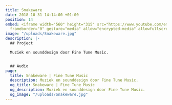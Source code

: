 ```yaml
---
title: Snakeware
date: 2018-10-31 14:14:00 +01:00
position: 14
embed: <iframe width="560" height="315" src="https://www.youtube.com/embed/C-U3nPh6kgo?rel=0&amp;showinfo=0"
  frameborder="0" gesture="media" allow="encrypted-media" allowfullscreen></iframe>
image: "/uploads/Snakeware.jpg"
description: |-
  ## Project

  Muziek en sounddesign door Fine Tune Music.


  ## Audio
page:
  title: Snakeware | Fine Tune Music
  description: Muziek en sounddesign door Fine Tune Music.
  og_title: Snakeware | Fine Tune Music
  og_description: Muziek en sounddesign door Fine Tune Music.
  og_image: "/uploads/Snakeware.jpg"
---
```


